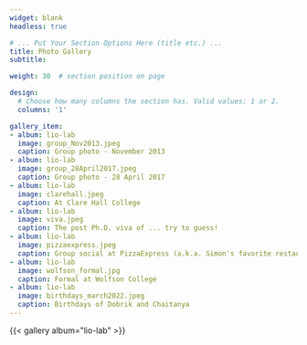 ```yaml
---
widget: blank
headless: true

# ... Put Your Section Options Here (title etc.) ...
title: Photo Gallery
subtitle: 

weight: 30  # section position on page

design:
  # Choose how many columns the section has. Valid values: 1 or 2.
  columns: '1'

gallery_item:
- album: lio-lab
  image: group_Nov2013.jpeg
  caption: Group photo - November 2013
- album: lio-lab
  image: group_28April2017.jpeg
  caption: Group photo - 28 April 2017
- album: lio-lab
  image: clarehall.jpeg
  caption: At Clare Hall College
- album: lio-lab
  image: viva.jpeg
  caption: The post Ph.D. viva of ... try to guess!
- album: lio-lab
  image: pizzaexpress.jpeg
  caption: Group social at PizzaExpress (a.k.a. Simon's favorite restaurant)
- album: lio-lab
  image: wolfson_formal.jpg
  caption: Formal at Wolfson College
- album: lio-lab
  image: birthdays_march2022.jpeg
  caption: Birthdays of Dobrik and Chaitanya
---
```


{{< gallery album="lio-lab" >}}